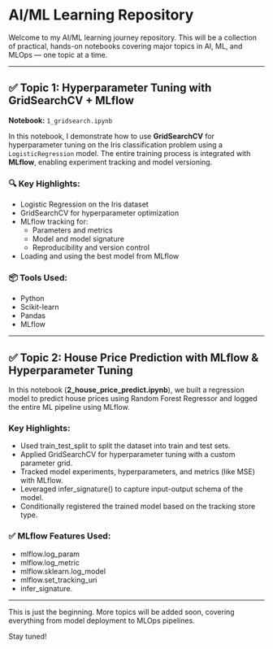 # AI/ML Learning Repository

Welcome to my AI/ML learning journey repository. This will be a collection of practical, hands-on notebooks covering major topics in AI, ML, and MLOps — one topic at a time.

---

## ✅ Topic 1: Hyperparameter Tuning with GridSearchCV + MLflow  
**Notebook:** `1_gridsearch.ipynb`

In this notebook, I demonstrate how to use **GridSearchCV** for hyperparameter tuning on the Iris classification problem using a `LogisticRegression` model. The entire training process is integrated with **MLflow**, enabling experiment tracking and model versioning.

### 🔍 Key Highlights:
- Logistic Regression on the Iris dataset
- GridSearchCV for hyperparameter optimization
- MLflow tracking for:
  - Parameters and metrics
  - Model and model signature
  - Reproducibility and version control
- Loading and using the best model from MLflow

### 📦 Tools Used:
- Python
- Scikit-learn
- Pandas
- MLflow

---

## ✅ Topic 2: House Price Prediction with MLflow & Hyperparameter Tuning
In this notebook (**2_house_price_predict.ipynb**), we built a regression model to predict house prices using Random Forest Regressor and logged the entire ML pipeline using MLflow.

### Key Highlights:

- Used train_test_split to split the dataset into train and test sets.
- Applied GridSearchCV for hyperparameter tuning with a custom parameter grid.
- Tracked model experiments, hyperparameters, and metrics (like MSE) with MLflow.
- Leveraged infer_signature() to capture input-output schema of the model.
- Conditionally registered the trained model based on the tracking store type.

### ✅ MLflow Features Used:
- mlflow.log_param
- mlflow.log_metric
- mlflow.sklearn.log_model
- mlflow.set_tracking_uri
- infer_signature.

---

This is just the beginning. More topics will be added soon, covering everything from model deployment to MLOps pipelines.

Stay tuned!
